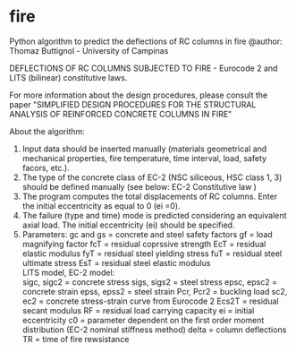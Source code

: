 # fire
Python algorithm to predict the deflections of RC columns in fire 
@author: Thomaz Buttignol - University of Campinas

DEFLECTIONS OF RC COLUMNS SUBJECTED TO FIRE - Eurocode 2 and LITS (bilinear) constitutive laws. 

For more information about the design procedures, please consult the paper "SIMPLIFIED DESIGN PROCEDURES FOR THE STRUCTURAL ANALYSIS OF REINFORCED CONCRETE COLUMNS IN FIRE"

About the algorithm:
1. Input data should be inserted manually (materials geometrical and mechanical properties, fire temperature, time interval, load, safety facors, etc.).
2. The type of the concrete class of EC-2 (NSC siliceous, HSC class 1, 3) should be defined manually (see below: EC-2 Constitutive law )
3. The program computes the total displacements of RC columns. Enter the initial eccentricity as equal to 0 (ei =0).
4. The failure (type and time) mode is predicted considering an equivalent axial load. The initial eccentricity (ei) should be specified.
5. Parameters:
gc and gs = concrete and steel safety factors
gf = load magnifying factor
fcT = residual coprssive strength
EcT = residual elastic modulus 
fyT = residual steel yielding stress
fuT = residual steel ultimate stress
EsT = residual steel elastic modulus  
LITS model, EC-2 model:  
sigc, sigc2 = concrete stress
sigs, sigs2 = steel stress
epsc, epsc2 = concrete strain
epss, epss2 = steel strain
Pcr, Pcr2 = buckling load
sc2, ec2 = concrete stress-strain curve from Eurocode 2
Ecs2T = residual secant modulus
RF = residual load carrying capacity
ei = initial eccentricity
c0 = parameter dependent on the first order moment distribution (EC-2 nominal stiffness method)
delta = column deflections
TR = time of fire rewsistance
